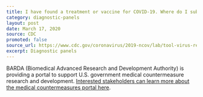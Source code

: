```yaml
---
title: I have found a treatment or vaccine for COVID-19. Where do I submit my idea?
category: diagnostic-panels
layout: post
date: March 17, 2020
source: CDC
promoted: false
source_url: https://www.cdc.gov/coronavirus/2019-ncov/lab/tool-virus-requests.html
excerpt: Diagnostic panels
---
```


BARDA (Biomedical Advanced Research and Development Authority) is providing a portal to support U.S. government medical countermeasure research and development. [Interested stakeholders can learn more about the medical countermeasures portal here](https://medicalcountermeasures.gov/app/barda/coronavirus.aspx).
